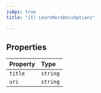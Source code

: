 ```yaml
---
jsApi: true
title: "[I] LearnMoreDocsOptions"

---
```

## Properties

| Property | Type |
| :------ | :------ |
| `title` | `string` |
| `uri` | `string` |
